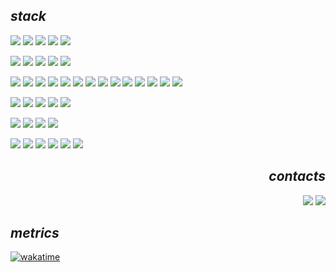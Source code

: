 ## *stack*

<img src='https://img.shields.io/badge/Languages:-white?style=flat'> <img src='https://img.shields.io/badge/Python-3776AB?style=flat&logo=python&logoColor=white'> <img src='https://img.shields.io/badge/JavaScript-F7DF1E?style=flat&logo=javascript&logoColor=black'> <img src='https://img.shields.io/badge/CSS-663399?style=flat&logo=css&logoColor=white'> <img src='https://img.shields.io/badge/HTML-E34F26?style=flat&logo=html5&logoColor=white'>

<img src='https://img.shields.io/badge/Frameworks:-white?style=flat'> <img src='https://img.shields.io/badge/Django-092E20?style=flat&logo=django&logoColor=white'> <img src='https://img.shields.io/badge/FastAPI-009688?style=flat&logo=fastapi&logoColor=white'> <img src='https://img.shields.io/badge/Flask-3BABC3?style=flat&logo=flask&logoColor=white'> <img src='https://img.shields.io/badge/Scrappy-60A839?style=flat&logo=scrapy&logoColor=white'>

<img src='https://img.shields.io/badge/Libraries:-white?style=flat'> <img src='https://img.shields.io/badge/SQLAlchemy-D71F00?style=flat&logo=sqlalchemy&logoColor=white'> <img src='https://img.shields.io/badge/Pydantic-E92063?style=flat&logo=pydantic&logoColor=white'> <img src='https://img.shields.io/badge/aiohttp-2C5BB4?style=flat&logo=aiohttp&logoColor=white'> <img src='https://img.shields.io/badge/Сelery-37814A?style=flat&logo=celery&logoColor=white'> <img src='https://img.shields.io/badge/Jinja-7E0C1B?style=flat&logo=jinja&logoColor=white'> <img src='https://img.shields.io/badge/pandas-150458?style=flat&logo=pandas&logoColor=white'> <img src='https://img.shields.io/badge/OpenCV-5C3EE8?style=flat&logo=opencv&logoColor=white'> <img src='https://img.shields.io/badge/NumPy-013243?style=flat&logo=numpy&logoColor=white'> <img src='https://img.shields.io/badge/YOLO-111F68?style=flat&logo=yolo&logoColor=white'> <img src='https://img.shields.io/badge/PyTorch-EE4C2C?style=flat&logo=pytorch&logoColor=white'> <img src='https://img.shields.io/badge/Libraries:-white?style=flat'> <img src='https://img.shields.io/badge/LangChain-1C3C3C?style=flat&logo=langchain&logoColor=white'> <img src='https://img.shields.io/badge/JQuery-0769AD?style=flat&logo=jquery&logoColor=white'> 

<img src='https://img.shields.io/badge/Databases:-white?style=flat'> <img src='https://img.shields.io/badge/PostgreSQL-4169E1?style=flat&logo=postgresql&logoColor=white'> <img src='https://img.shields.io/badge/MySQL-4479A1?style=flat&logo=mysql&logoColor=white'> <img src='https://img.shields.io/badge/Redis-FF4438?style=flat&logo=redis&logoColor=white'> <img src='https://img.shields.io/badge/SQLite-003B57?style=flat&logo=sqlite&logoColor=white'>

<img src='https://img.shields.io/badge/Tools:-white?style=flat'> <img src='https://img.shields.io/badge/Poetry-60A5FA?style=flat&logo=poetry&logoColor=white'> <img src='https://img.shields.io/badge/Ruff-D7FF64?style=flat&logo=ruff&logoColor=black'> <img src='https://img.shields.io/badge/Postman-FF6C37?style=flat&logo=postman&logoColor=white'>

<img src='https://img.shields.io/badge/DevOps & OS:-white?style=flat'> <img src='https://img.shields.io/badge/Nginx-009639?style=flat&logo=nginx&logoColor=white'> <img src='https://img.shields.io/badge/Docker-2496ED?style=flat&logo=docker&logoColor=white'> <img src='https://img.shields.io/badge/Gunicorn-499848?style=flat&logo=gunicorn&logoColor=white'> <img src='https://img.shields.io/badge/Ubuntu-E95420?style=flat&logo=ubuntu&logoColor=white'> <img src='https://img.shields.io/badge/CentOS-262577?style=flat&logo=centos&logoColor=white'>

<div align="right">
  
## *contacts*
<a href='https://t.me/sivikgosh' target='_blank'><img src='https://img.shields.io/badge/SivikGosh-white?style=flat&logo=Telegram&logoColor=26A5E4'></a>
<a href='mailto:sivik@protonmail.com' target='_blank'><img src='https://img.shields.io/badge/sivik@protonmail.com-white?style=flat&logo=protonmail&logoColor=6D4AFF'></a>

</div>

## *metrics*

[![wakatime](https://wakatime.com/badge/user/018d7595-2914-4846-9307-4d24f3b5a342.svg)](https://wakatime.com/@018d7595-2914-4846-9307-4d24f3b5a342)
